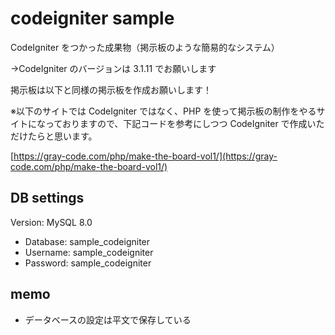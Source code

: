 # codeigniter sample

CodeIgniter をつかった成果物（掲示板のような簡易的なシステム）

→CodeIgniter のバージョンは 3.1.11 でお願いします

掲示板は以下と同様の掲示板を作成お願いします！

※以下のサイトでは CodeIgniter ではなく、PHP を使って掲示板の制作をやるサイトになっておりますので、下記コードを参考にしつつ CodeIgniter で作成いただけたらと思います。

[https://gray-code.com/php/make-the-board-vol1/](https://gray-code.com/php/make-the-board-vol1/)

## DB settings

Version: MySQL 8.0

- Database: sample_codeigniter
- Username: sample_codeigniter
- Password: sample_codeigniter

## memo

- データベースの設定は平文で保存している
